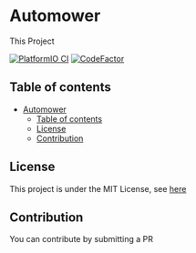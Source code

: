# Automower

This Project

[![PlatformIO CI](https://github.com/Mrgove10/AutoMower/actions/workflows/main.yml/badge.svg)](https://github.com/Mrgove10/AutoMower/actions/workflows/main.yml)
[![CodeFactor](https://www.codefactor.io/repository/github/mrgove10/automower/badge)](https://www.codefactor.io/repository/github/mrgove10/automower)


## Table of contents
- [Automower](#automower)
  - [Table of contents](#table-of-contents)
  - [License](#license)
  - [Contribution](#contribution)








## License

This project is under the MIT License, see [here](LICENSE.md)

## Contribution

You can contribute by submitting a PR